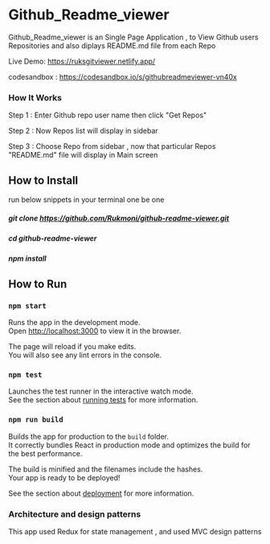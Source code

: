 # Github_Readme_viewer

Github_Readme_viewer is an Single Page Application , to View Github users Repositories and also diplays README.md file from each Repo

Live Demo: https://ruksgitviewer.netlify.app/

codesandbox : https://codesandbox.io/s/githubreadmeviewer-vn40x

### How It Works

Step 1 : Enter Github repo user name then click "Get Repos"

Step 2 : Now Repos list will display in sidebar

Step 3 : Choose Repo from sidebar , now that particular Repos "README.md" file will display in Main screen

## How to Install

run below snippets in your terminal one be one

##### git clone https://github.com/Rukmoni/github-readme-viewer.git

##### cd github-readme-viewer

##### npm install

## How to Run

### `npm start`

Runs the app in the development mode.<br />
Open [http://localhost:3000](http://localhost:3000) to view it in the browser.

The page will reload if you make edits.<br />
You will also see any lint errors in the console.

### `npm test`

Launches the test runner in the interactive watch mode.<br />
See the section about [running tests](https://facebook.github.io/create-react-app/docs/running-tests) for more information.

### `npm run build`

Builds the app for production to the `build` folder.<br />
It correctly bundles React in production mode and optimizes the build for the best performance.

The build is minified and the filenames include the hashes.<br />
Your app is ready to be deployed!

See the section about [deployment](https://facebook.github.io/create-react-app/docs/deployment) for more information.

### Architecture and design patterns

This app used Redux for state management , and used MVC design patterns

